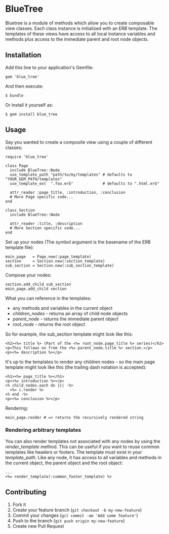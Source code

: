 # BlueTree

Bluetree is a module of methods which allow you to create composable view 
classes. Each class instance is initialized with an ERB template. The 
templates of these views have access to all local instance variables and 
methods plus access to the immediate parent and root node objects.

## Installation

Add this line to your application's Gemfile:

    gem 'blue_tree'

And then execute:

    $ bundle

Or install it yourself as:

    $ gem install blue_tree

## Usage

Say you wanted to create a composite view using a couple of different classes:

    require 'blue_tree'
    
    class Page
      include BlueTree::Node
      use_template_path "path/to/my/templates" # defaults to "YOUR_GEM_PATH/templates"
      use_template_ext  ".foo.erb"             # defaults to ".html.erb"
      
      attr_reader :page_title, :introduction, :conclusion
      # More Page specific code...
    end
    
    class Section
      include BlueTree::Node

      attr_reader :title, :description
      # More Section specific code...
    end
    
Set up your nodes (The symbol argument is the basename of the ERB template 
file):
    
    main_page   = Page.new(:page_template)
    section     = Section.new(:section_template)
    sub_section = Section.new(:sub_section_template)
    
Compose your nodes:

    section.add_child sub_section
    main_page.add_child section
    
What you can reference in the templates:

  * any methods and variables in the current object
  * *children_nodes* - returns an array of child node objects
  * *parent_node* - returns the immediate parent object
  * *root_node* - returns the root object

So for example, the sub_section template might look like this:

    <h2><%= title %> (Part of the <%= root_node.page_title %> series)</h2>
    <p>This follows on from the <%= parent_node.title %> section.</p>
    <p><%= description %></p>
    
It's up to the templates to render any children nodes - so the main page 
template might look like this (the trailing dash notation is accepted):

    <h1><%= page_title %></h1>
    <p><%= introduction %></p>
    <% child_nodes.each do |c| -%>
      <%= c.render %>
    <% end -%>
    <p><%= conclusion %></p>

Rendering:
    
    main_page.render # => returns the recursively rendered string
    
### Rendering arbitrary templates

You can also render templates not associated with any nodes by using the 
*render_template* method. This can be useful if you want to reuse common
templates like headers or footers. The template must exist in your
*template_path*. Like any node, it has access to all variables and methods in the 
current object, the parent object and the root object:

    ...
    <%= render_template(:common_footer_template) %>

## Contributing

1. Fork it
2. Create your feature branch (`git checkout -b my-new-feature`)
3. Commit your changes (`git commit -am 'Add some feature'`)
4. Push to the branch (`git push origin my-new-feature`)
5. Create new Pull Request
